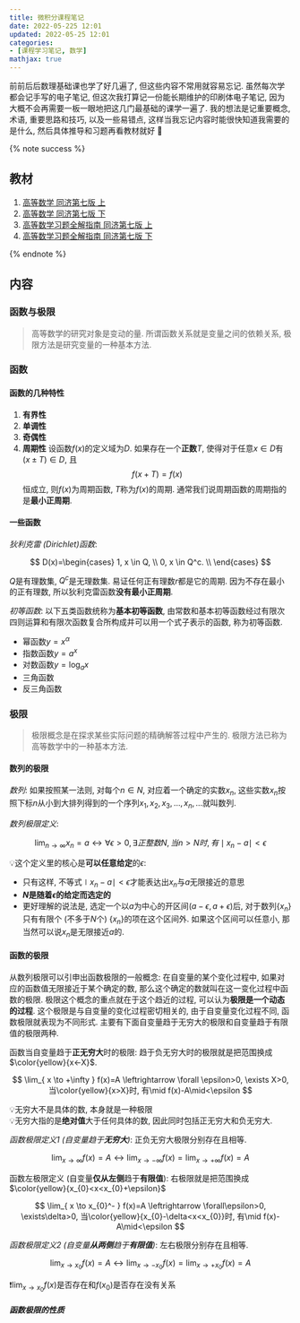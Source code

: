 ```yaml
---
title: 微积分课程笔记
date: 2022-05-225 12:01
updated: 2022-05-25 12:01
categories:
- [课程学习笔记, 数学]
mathjax: true
---
```


前前后后数理基础课也学了好几遍了, 但这些内容不常用就容易忘记. 虽然每次学都会记手写的电子笔记, 但这次我打算记一份能长期维护的印刷体电子笔记, 因为大概不会再需要一板一眼地把这几门最基础的课学一遍了. 我的想法是记重要概念, 术语, 重要思路和技巧, 以及一些易错点, 这样当我忘记内容时能很快知道我需要的是什么, 然后具体推导和习题再看教材就好 💪

<!-- More -->

{% note success %}
## 教材
1. [高等数学 同济第七版 上](https://zh.b-ok.cc/book/5589738/691ece)
2. [高等数学 同济第七版 下](https://zh.b-ok.cc/book/5589739/7ed05b)
3. [高等数学习题全解指南 同济第七版 上](https://zh.b-ok.cc/book/11736398/a2e1f4)
4. [高等数学习题全解指南 同济第七版 下](https://zh.b-ok.cc/book/5589740/4a8648)

{% endnote %}

## 内容
### 函数与极限
> 高等数学的研究对象是变动的量. 所谓函数关系就是变量之间的依赖关系, 极限方法是研究变量的一种基本方法.

### 函数
#### 函数的几种特性
1. **有界性**
2. **单调性**
3. **奇偶性**
4. **周期性** 设函数$f(x)$的定义域为$D$. 如果存在一个**正数**$T$, 使得对于任意$x \in D$有$(x \pm T) \in D$, 且
   $$f(x+T)=f(x)$$
   恒成立, 则$f(x)$为周期函数, $T$称为$f(x)$的周期. 通常我们说周期函数的周期指的是**最小正周期**.

#### 一些函数
*狄利克雷 (Dirichlet)函数*:

$$
D(x)=\begin{cases}
1, x \in Q, \\
0, x \in Q^c. \\
\end{cases}
$$

$Q$是有理数集, $Q^c$是无理数集. 易证任何正有理数$r$都是它的周期. 因为不存在最小的正有理数, 所以狄利克雷函数**没有最小正周期**.

*初等函数*: 以下五类函数统称为**基本初等函数**, 由常数和基本初等函数经过有限次四则运算和有限次函数复合所构成并可以用一个式子表示的函数, 称为初等函数.

- 幂函数$y=x^ \alpha$
- 指数函数$y=a^x$
- 对数函数$y=\log_{a}x$
- 三角函数
- 反三角函数

### 极限

> 极限概念是在探求某些实际问题的精确解答过程中产生的. 极限方法已称为高等数学中的一种基本方法.

#### 数列的极限

*数列*: 如果按照某一法则, 对每个$n \in N$, 对应着一个确定的实数$x_n$, 这些实数$x_n$按照下标$n$从小到大排列得到的一个序列$x_{1}, x_{2}, x_{3}, \dots, x_{n}, \dots$就叫数列.

*数列极限定义*:

$$
\lim_{ n \to \infty } x_{n}=a \leftrightarrow \forall \epsilon>0, \exists 正整数N, 当n>N时, 有\mid x_{n}-a\mid<\epsilon
$$

💡这个定义里的核心是**可以任意给定**的$\epsilon$:

- 只有这样, 不等式$\mid x_{n}-a\mid<\epsilon$才能表达出$x_n$与$a$无限接近的意思
- **$N$是随着$\epsilon$的给定而选定的**
- 更好理解的说法是, 选定一个以$a$为中心的开区间$(a-\epsilon, a+\epsilon)$后, 对于数列$\{x_{n}\}$只有有限个 (不多于$N$个) $\{x_{n}\}$的项在这个区间外. 如果这个区间可以任意小, 那当然可以说$x_{n}$是无限接近$a$的.

#### 函数的极限

从数列极限可以引申出函数极限的一般概念: 在自变量的某个变化过程中, 如果对应的函数值无限接近于某个确定的数, 那么这个确定的数就叫在这一变化过程中函数的极限. 极限这个概念的重点就在于这个趋近的过程, 可以认为**极限是一个动态的过程**. 这个极限是与自变量的变化过程密切相关的, 由于自变量变化过程不同, 函数极限就表现为不同形式. 主要有下面自变量趋于无穷大的极限和自变量趋于有限值的极限两种.

函数当自变量趋于**正无穷大**时的极限: 趋于负无穷大时的极限就是把范围换成$\color{yellow}{x<-X}$.

$$
\lim_{ x \to +\infty } f(x)=A \leftrightarrow \forall \epsilon>0, \exists X>0, 当\color{yellow}{x>X}时, 有\mid f(x)-A\mid<\epsilon
$$

💡无穷大不是具体的数, 本身就是一种极限  
💡无穷大指的是**绝对值**大于任何具体的数, 因此同时包括正无穷大和负无穷大.

*函数极限定义1 (自变量趋于**无穷大**)*: 正负无穷大极限分别存在且相等.

$$
\lim_{ x \to \infty } f(x)=A \leftrightarrow \lim_{ x \to -\infty } f(x)=\lim_{ x \to +\infty } f(x)=A
$$

函数左极限定义 (自变量**仅从左侧**趋于**有限值**): 右极限就是把范围换成$\color{yellow}{x_{0}<x<x_{0}+\epsilon}$

$$
\lim_{ x \to x_{0}^- } f(x)=A \leftrightarrow \forall\epsilon>0, \exists\delta>0, 当\color{yellow}{x_{0}-\delta<x<x_{0}}时, 有\mid f(x)-A\mid<\epsilon
$$

*函数极限定义2 (自变量**从两侧**趋于**有限值**)*: 左右极限分别存在且相等.

$$
\lim_{ x \to x_{0} } f(x)=A \leftrightarrow \lim_{ x \to -x_{0} } f(x)=\lim_{ x \to +x_{0} } f(x)=A
$$

❗$\lim_{ x \to x_0 }f(x)$是否存在和$f(x_{0})$是否存在没有关系

##### 函数极限的性质

